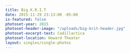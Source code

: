 ```yaml
---
title: Big K.R.I.T
date: 2015-11-29 23:13:00 -05:00
is-featured: false
photoset-year: 2015
photoset-header-image: "/uploads/big-krit-header.jpg"
photoset-excerpt-text: Cadillactica
photoset-location: Howard Theater
layout: singles/single-photos
---
```


